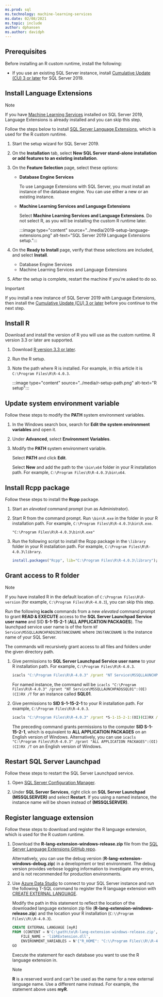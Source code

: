```yaml
---
ms.prod: sql
ms.technology: machine-learning-services
ms.date: 02/08/2021
ms.topic: include
author: dphansen
ms.author: davidph
---
```


## Prerequisites

Before installing an R custom runtime, install the following:

+ If you use an existing SQL Server instance, install [Cumulative Update (CU) 3 or later](../../../database-engine/install-windows/latest-updates-for-microsoft-sql-server.md) for SQL Server 2019.

## Install Language Extensions

> [!NOTE]
> If you have [Machine Learning Services](../../sql-server-machine-learning-services.md) installed on SQL Server 2019, Language Extensions is already installed and you can skip this step.

Follow the steps below to install [SQL Server Language Extensions](../../../language-extensions/language-extensions-overview.md), which is used for the R custom runtime.

1. Start the setup wizard for SQL Server 2019.
  
1. On the **Installation** tab, select **New SQL Server stand-alone installation or add features to an existing installation**.

1. On the **Feature Selection** page, select these options:
  
    + **Database Engine Services**
  
        To use Language Extensions with SQL Server, you must install an instance of the database engine. You can use either a new or an existing instance.
  
    + **Machine Learning Services and Language Extensions**

        Select **Machine Learning Services and Language Extensions**. Do not select R, as you will be installing the custom R runtime later.

        :::image type="content" source="../media/2019-setup-language-extensions.png" alt-text="SQL Server 2019 Language Extensions setup.":::

1. On the **Ready to Install** page, verify that these selections are included, and select **Install**.
  
    + Database Engine Services
    + Machine Learning Services and Language Extensions

1. After the setup is complete, restart the machine if you're asked to do so.

> [!IMPORTANT]
> If you install a new instance of SQL Server 2019 with Language Extensions, then install the [Cumulative Update (CU) 3 or later](../../../database-engine/install-windows/latest-updates-for-microsoft-sql-server.md) before you continue to the next step.

## Install R

Download and install the version of R you will use as the custom runtime. R version 3.3 or later are supported.

1. Download [R version 3.3 or later](https://cran.r-project.org/bin/windows/base/).

1. Run the R setup.

1. Note the path where R is installed. For example, in this article it is `C:\Program Files\R\R-4.0.3`.

    :::image type="content" source="../media/r-setup-path.png" alt-text="R setup":::

## Update system environment variable

Follow these steps to modify the **PATH** system environment variables.

1. In the Windows search box, search for **Edit the system environment variables** and open it.

1. Under **Advanced**, select **Environment Variables**.

1. Modify the **PATH** system environment variable.

    Select **PATH** and click **Edit**.

    Select **New** and add the path to the `\bin\x64` folder in your R installation path. For example, `C:\Program Files\R\R-4.0.3\bin\x64`.

## Install Rcpp package

Follow these steps to install the **Rcpp** package.

1. Start an *elevated* command prompt (run as Administrator).

1. Start R from the command prompt. Run `\bin\R.exe` in the folder in your R installation path. For example, `C:\Program Files\R\R-4.0.3\bin\R.exe`.

    ```CMD
    "C:\Program Files\R\R-4.0.3\bin\R.exe"
    ```

1. Run the following script to install the Rcpp package in the `\library` folder in your R installation path. For example, `C:\Program Files\R\R-4.0.3\library`.

    ```R
    install.packages("Rcpp", lib="C:\Program Files\R\R-4.0.3\library");
    ```

## Grant access to R folder

> [!NOTE]
> If you have installed R in the default location of `C:\Program Files\R\R-version` (for example, `C:\Program Files\R\R-4.0.3`), you can skip this step.

Run the following **icacls** commands from a new *elevated* command prompt to grant **READ & EXECUTE** access to the **SQL Server Launchpad Service user name** and SID **S-1-15-2-1** (**ALL APPLICATION PACKAGES**). The launchpad service user name is of the form `NT Service\MSSQLLAUNCHPAD$INSTANCENAME` where `INSTANCENAME` is the instance name of your SQL Server.

The commands will recursively grant access to all files and folders under the given directory path.

1. Give permissions to **SQL Server Launchpad Service user name** to your R installation path. For example, `C:\Program Files\R\R-4.0.3`.

    ```cmd
    icacls "C:\Program Files\R\R-4.0.3" /grant "NT Service\MSSQLLAUNCHPAD":(OI)(CI)RX /T
    ```

    For named instance, the command will be `icacls "C:\Program Files\R\R-4.0.3" /grant "NT Service\MSSQLLAUNCHPAD$SQL01":(OI)(CI)RX /T` for an instance called **SQL01**.

2. Give permissions to **SID S-1-15-2-1** to your R installation path. For example, `C:\Program Files\R\R-4.0.3`.

    ```cmd
    icacls "C:\Program Files\R\R-4.0.3" /grant *S-1-15-2-1:(OI)(CI)RX /T
    ```

    The preceding command grants permissions to the computer **SID S-1-15-2-1**, which is equivalent to **ALL APPLICATION PACKAGES** on an English version of Windows. Alternatively, you can use `icacls "C:\Program Files\R\R-4.0.3" /grant "ALL APPLICATION PACKAGES":(OI)(CI)RX /T` on an English version of Windows.

## Restart SQL Server Launchpad

Follow these steps to restart the SQL Server Launchpad service.

1. Open [SQL Server Configuration Manager](../../../relational-databases/sql-server-configuration-manager.md).

1. Under **SQL Server Services**, right click on **SQL Server Launchpad (MSSQLSERVER)** and select **Restart**. If you using a named instance, the instance name will be shown instead of **(MSSQLSERVER)**.

## Register language extension

Follow these steps to download and register the R language extension, which is used for the R custom runtime.

1. Download the **R-lang-extension-windows-release.zip** file from the [SQL Server Language Extensions GitHub repo](https://github.com/microsoft/sql-server-language-extensions/releases).

    Alternatively, you can use the debug version (**R-lang-extension-windows-debug.zip**) in a development or test environment. The debug version provides verbose logging information to investigate any errors, and is not recommended for production environments.

1. Use [Azure Data Studio](../../../azure-data-studio/what-is-azure-data-studio.md) to connect to your SQL Server instance and run the following T-SQL command to register the R language extension with [CREATE EXTERNAL LANGUAGE](../../../t-sql/statements/create-external-language-transact-sql.md).

    Modify the path in this statement to reflect the location of the downloaded language extension zip file (**R-lang-extension-windows-release.zip**) and the location your R installation (`C:\\Program Files\\R\\R-4.0.3`).

    ```sql
    CREATE EXTERNAL LANGUAGE [myR]
    FROM (CONTENT = N'C:\path\to\R-lang-extension-windows-release.zip', 
        FILE_NAME = 'libRExtension.dll',
        ENVIRONMENT_VARIABLES = N'{"R_HOME": "C:\\Program Files\\R\\R-4.0.3"}'););
    GO
    ```

    Execute the statement for each database you want to use the R language extension in.

    > [!NOTE]
    > **R** is a reserved word and can't be used as the name for a new external language name. Use a different name instead. For example, the statement above uses **myR**.
